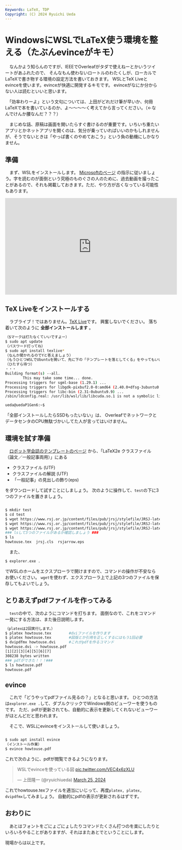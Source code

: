 ```yaml
---
Keywords: LaTeX, TDP
Copyright: (C) 2024 Ryuichi Ueda
---
```


# WindowsにWSLでLaTeX使う環境を整える（たぶんevinceがキモ）

　なんかよう知らんのですが、IEEEでOverleafがタダで使えねーとかいうツイートがあふれたので、
そんなもん使わないロートルのわたくしが、ローカルでLaTeXで書き物する環境の設定方法を書いておきます。
WSLとTeX Liveとevinceを使います。evinceが快適に開発するキモです。
evinceがなにか分からない人は読むといいと思います。

　「効率わりーよ」という文句については、上田がどれだけ筆が早いか、何冊LaTeXで本を書いているのか、よ～～～～く考えてから言ってください。（←なんでけんか腰なんだ？？？）

　まじめな話、原稿は画面を開いたらすぐ書けるのが重要です。いちいち重たいアプリとかネットアプリを開くのは、気分が乗っていればいいのかもしれませんが、そうでないときは「やっぱ書くのやめておこう」という負の動機にしかなりません。


## 準備

　まず、WSLをインストールします。
[Microsoftのページ](https://learn.microsoft.com/ja-jp/windows/wsl/install)
の指示に従いましょう。字を読むのが面倒という究極のものぐさの人のために、過去動画を撮ったことがあるので、それも掲載しておきます。ただ、やり方が古くなっている可能性もあります。

<iframe width="560" height="315" src="https://www.youtube.com/embed/Fm9uH5QH8QA?si=RCx42cTX5Skgx7iO" title="YouTube video player" frameborder="0" allow="accelerometer; autoplay; clipboard-write; encrypted-media; gyroscope; picture-in-picture; web-share" referrerpolicy="strict-origin-when-cross-origin" allowfullscreen></iframe>

## TeX Liveをインストールする

　ラブライブ！ではありません。[TeX Live](https://texwiki.texjp.org/?TeX%20Live)です。
興奮しないでください。
落ち着いて次のように **全部インストールします** 。

```sh
（$マークは打たなくていいですよー）
$ sudo apt update
（パスワード打ってね）
$ sudo apt install texlive*
（なんか聞かれるのでYと答えましょう）
（もうひとつWSLでUbuntuを開いて、先に下の「テンプレートを落としてくる」をやってもいいです）
（ひたすら待つ）
・・・
Building format(s) --all.
        This may take some time... done.
Processing triggers for sgml-base (1.29.1) ...
Processing triggers for libgdk-pixbuf2.0-0:amd64 (2.40.0+dfsg-3ubuntu0.4) ...
Processing triggers for libc-bin (2.31-0ubuntu9.9) ...
/sbin/ldconfig.real: /usr/lib/wsl/lib/libcuda.so.1 is not a symbolic link

ueda@uedaP1Gen6:~$
```


「全部インストールしたらSSDもったいない」は、
OverleafでネットワークとデータセンタのCPU無駄づかいしてた人が言ってはいけません。


## 環境を試す準備

　[ロボット学会誌のテンプレートのページ](https://www.rsj.or.jp/pub/jrsj/info/stylefile.html)
から、「LaTeX2e クラスファイル（論文／一般記事両用）」にある

* クラスファイル (UTF)
* クラスファイルの解説 (UTF)
* 「一般記事」の見出しの飾り(eps)

をダウンロードして試すことにしましょう。
次のように操作して、`test`の下に3つのファイルを置きましょう。
```sh

$ mkdir test
$ cd test
$ wget https://www.rsj.or.jp/content/files/pub/jrsj/stylefile/JRSJ-latex2eutf/jrsj.cls
$ wget https://www.rsj.or.jp/content/files/pub/jrsj/stylefile/JRSJ-latex2eutf/howtouse.tex
$ wget https://www.rsj.or.jp/content/files/pub/jrsj/stylefile/JRSJ-latex2e/rsjarrow.eps
### lsして3つのファイルがあるか確認しましょう ###
$ ls
howtouse.tex  jrsj.cls  rsjarrow.eps
```


　また、

```sh
$ explorer.exe .
```

でWSLのホームをエクスプローラで開けますので、コマンドの操作が不安ならお使いください。
`wget`を使わず、エクスプローラ上で上記の3つのファイルを保存してもよいでしょう。

## とりあえずpdfファイルを作ってみる

　`test`の中で、次のようにコマンドを打ちます。
面倒なので、これをコマンド一発にする方法は、また後日説明します。

```bash
（platexは2回実行します。）
$ platex howtouse.tex        #dviファイルを作ります
$ platex howtouse.tex        #図版とか引用を正しくするにはもう1回必要
$ dvipdfmx howtouse.dvi      #これがpdfを作るコマンド
howtouse.dvi -> howtouse.pdf
[1][2][3][4][5][6][7]
308238 bytes written
### pdfができた！！！###
$ ls howtouse.pdf
howtouse.pdf
```

## evince

　これで「どうやってpdfファイル見るの？」となると思います。
ひとつの方法は`explorer.exe .`して、ダブルクリックでWindows側のビューワーを使うものです。
ただ、pdfが更新されても、自動的に表示を更新してくれないビューワーがほとんどだと思われます。

　そこで、WSLにevinceをインストールして使いましょう。

```bash

$ sudo apt install evince
（インストール作業）
$ evince howtouse.pdf
```

これで次のように、pdfが閲覧できるようになります。

<blockquote class="twitter-tweet"><p lang="ja" dir="ltr">WSLでevinceを使っている図 <a href="https://t.co/VEC4x6zXLU">pic.twitter.com/VEC4x6zXLU</a></p>&mdash; 上田隆一 (@ryuichiueda) <a href="https://twitter.com/ryuichiueda/status/1772206504189243438?ref_src=twsrc%5Etfw">March 25, 2024</a></blockquote> <script async src="https://platform.twitter.com/widgets.js" charset="utf-8"></script>

これでhowtouse.texファイルを適当にいじって、再度`platex, platex, dvipdfmx`してみましょう。
自動的にpdfの表示が更新されるはずです。


## おわりに

　あとはフォントをごにょごにょしたりコマンドたくさん打つのを楽にしたりといろいろやることがありますが、それはまたあとでということにします。


現場からは以上です。


